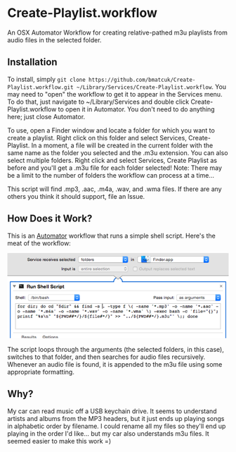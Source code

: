 Create-Playlist.workflow
========================

An OSX Automator Workflow for creating relative-pathed m3u playlists from audio files in the selected folder.

Installation
------------

To install, simply `git clone https://github.com/bmatcuk/Create-Playlist.workflow.git ~/Library/Services/Create-Playlist.workflow`.
You may need to "open" the workflow to get it to appear in the Services menu.
To do that, just navigate to ~/Library/Services and double click Create-Playlist.workflow to open it in Automator.
You don't need to do anything here; just close Automator.

To use, open a Finder window and locate a folder for which you want to create a playlist.
Right click on this folder and select Services, Create-Playlist.
In a moment, a file will be created in the current folder with the same name as the folder you selected and the .m3u extension.
You can also select multiple folders.
Right click and select Services, Create Playlist as before and you'll get a .m3u file for each folder selected!
Note: There may be a limit to the number of folders the workflow can process at a time...

This script will find .mp3, .aac, .m4a, .wav, and .wma files.
If there are any others you think it should support, file an Issue.

How Does it Work?
-----------------

This is an [Automator](http://macosxautomation.com/automator/) workflow that runs a simple shell script.
Here's the meat of the workflow:

[![Create Playlist Shell Script](https://raw.githubusercontent.com/bmatcuk/Create-Playlist.workflow/master/Contents/QuickLook/Thumbnail.png)](https://raw.githubusercontent.com/bmatcuk/Create-Playlist.workflow/master/Contents/QuickLook/Thumbnail.png)

The script loops through the arguments (the selected folders, in this case), switches to that folder, and then searches for audio files recursively.
Whenever an audio file is found, it is appended to the m3u file using some appropriate formatting.

Why?
----

My car can read music off a USB keychain drive.
It seems to understand artists and albums from the MP3 headers, but it just ends up playing songs in alphabetic order by filename.
I could rename all my files so they'll end up playing in the order I'd like... but my car also understands m3u files.
It seemed easier to make this work =)
